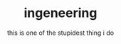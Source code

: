 ---
layout: page
title: ingeneering
subtitle: this is one of the stupidest thing i do 
comments: true
---